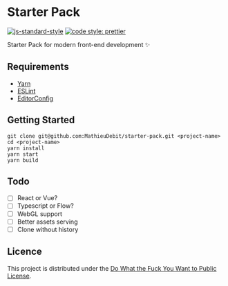 # Starter Pack

[![js-standard-style](https://img.shields.io/badge/code%20style-standard-brightgreen.svg)](http://standardjs.com)
[![code style: prettier](https://img.shields.io/badge/code_style-prettier-ff69b4.svg)](https://github.com/prettier/prettier)

Starter Pack for modern front-end development ✨

## Requirements
- [Yarn](http://yarnpkg.com/)
- [ESLint](http://eslint.org)
- [EditorConfig](http://editorconfig.org/)

## Getting Started
```
git clone git@github.com:MathieuDebit/starter-pack.git <project-name>
cd <project-name>
yarn install
yarn start
yarn build
```

## Todo
- [ ] React or Vue?
- [ ] Typescript or Flow?
- [ ] WebGL support
- [ ] Better assets serving
- [ ] Clone without history

## Licence
This project is distributed under the [Do What the Fuck You Want to Public License](http://www.wtfpl.net/).
